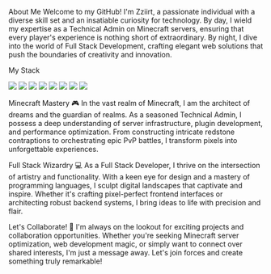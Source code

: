 About Me
Welcome to my GitHub! I'm Zziirt, a passionate individual with a diverse skill set and an insatiable curiosity for technology. By day, I wield my expertise as a Technical Admin on Minecraft servers, ensuring that every player's experience is nothing short of extraordinary. By night, I dive into the world of Full Stack Development, crafting elegant web solutions that push the boundaries of creativity and innovation.

My Stack 

<img src="https://img.shields.io/badge/JavaScript-B8860B?style=for-the-badge&logo=javascript&logoColor=white" />
<img src="https://img.shields.io/badge/HTML-A52A2A?style=for-the-badge&logo=html5&logoColor=black" />
<img src="https://img.shields.io/badge/CSS-6495ED?style=for-the-badge&logo=css3&logoColor=white" />
<img src="https://img.shields.io/badge/Node.JS-green?style=for-the-badge&logo=node.js&logoColor=F5F5F5" />
<img src="https://img.shields.io/badge/React-4169E1?style=for-the-badge&logo=react&logoColor=E0FFFF" />
<img src="https://img.shields.io/badge/Sass-DDA0DD?style=for-the-badge&logo=sass&logoColor=FF00FF" />
<img src="https://img.shields.io/badge/Scss-800080?style=for-the-badge&logo=sass&logoColor=F0FFFF" />
<img src="https://img.shields.io/badge/Vite-FFFFFF?style=for-the-badge&logo=vite&logoColor=FFA500" />

Minecraft Mastery 🎮
In the vast realm of Minecraft, I am the architect of dreams and the guardian of realms. As a seasoned Technical Admin, I possess a deep understanding of server infrastructure, plugin development, and performance optimization. From constructing intricate redstone contraptions to orchestrating epic PvP battles, I transform pixels into unforgettable experiences.

Full Stack Wizardry 💻
As a Full Stack Developer, I thrive on the intersection of artistry and functionality. With a keen eye for design and a mastery of programming languages, I sculpt digital landscapes that captivate and inspire. Whether it's crafting pixel-perfect frontend interfaces or architecting robust backend systems, I bring ideas to life with precision and flair.

Let's Collaborate! 🚀
I'm always on the lookout for exciting projects and collaboration opportunities. Whether you're seeking Minecraft server optimization, web development magic, or simply want to connect over shared interests, I'm just a message away. Let's join forces and create something truly remarkable!

